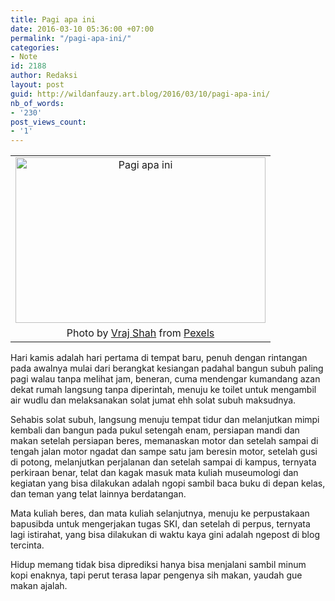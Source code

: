 ```yaml
---
title: Pagi apa ini
date: 2016-03-10 05:36:00 +07:00
permalink: "/pagi-apa-ini/"
categories:
- Note
id: 2188
author: Redaksi
layout: post
guid: http://wildanfauzy.art.blog/2016/03/10/pagi-apa-ini/
nb_of_words:
- '230'
post_views_count:
- '1'
---
```


<table align="center" cellpadding="0" cellspacing="0" style="margin-left:auto;margin-right:auto;text-align:center;">
  <tr>
    <td style="text-align:center;">
      <a href="https://wildanfauzyart.files.wordpress.com/2020/04/8e88d-beautiful-flowers-blur-blurred-background-633814.jpg" style="margin-left:auto;margin-right:auto;"><img loading="lazy" alt="Pagi apa ini" border="0" height="265" src="https://wildanfauzyart.files.wordpress.com/2020/04/8e88d-beautiful-flowers-blur-blurred-background-633814.jpg?w=300&#038;h=199&#038;resize=400%2C265" title="Pagi apa ini" width="400" data-recalc-dims="1" /></a>
    </td>
  </tr>
  
  <tr>
    <td style="text-align:center;">
      <div>
        <div>
          <div>
            Photo by <a href="https://www.pexels.com/@vraj-shah-115200?utm_content=attributionCopyText&utm_medium=referral&utm_source=pexels">Vraj Shah</a> from <a href="https://www.pexels.com/photo/flower-bloom-during-sunrise-633814/?utm_content=attributionCopyText&utm_medium=referral&utm_source=pexels">Pexels</a>
          </div>
        </div>
      </div>
    </td>
  </tr>
</table>

Hari kamis adalah hari pertama di tempat baru, penuh dengan rintangan pada awalnya mulai dari berangkat kesiangan padahal bangun subuh paling pagi walau tanpa melihat jam, beneran, cuma mendengar kumandang azan dekat rumah langsung tanpa diperintah, menuju ke toilet untuk mengambil air wudlu dan melaksanakan solat jumat ehh solat subuh maksudnya.

Sehabis solat subuh, langsung menuju tempat tidur dan melanjutkan mimpi kembali dan bangun pada pukul setengah enam, persiapan mandi dan makan setelah persiapan beres, memanaskan motor dan setelah sampai di tengah jalan motor ngadat dan sampe satu jam beresin motor, setelah gusi di potong, melanjutkan perjalanan dan setelah sampai di kampus, ternyata perkiraan benar, telat dan kagak masuk mata kuliah museumologi dan kegiatan yang bisa dilakukan adalah ngopi sambil baca buku di depan kelas, dan teman yang telat lainnya berdatangan.

Mata kuliah beres, dan mata kuliah selanjutnya, menuju ke perpustakaan bapusibda untuk mengerjakan tugas SKI, dan setelah di perpus, ternyata lagi istirahat, yang bisa dilakukan di waktu kaya gini adalah ngepost di blog tercinta.

Hidup memang tidak bisa diprediksi hanya bisa menjalani sambil minum kopi enaknya, tapi perut terasa lapar pengenya sih makan, yaudah gue makan ajalah.